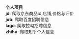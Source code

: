 <div style="text-align:left;">
	<strong>个人项目</strong>
</div>
<strong>jd</strong>: 爬取京东商品id,店铺,价格与评价<br />
<strong>job</strong>: 爬取百度招聘信息<br />
<strong>lago</strong>: 爬取拉勾招聘信息<br />
<strong>zhihu</strong>: 爬取知乎个人信息<br />
